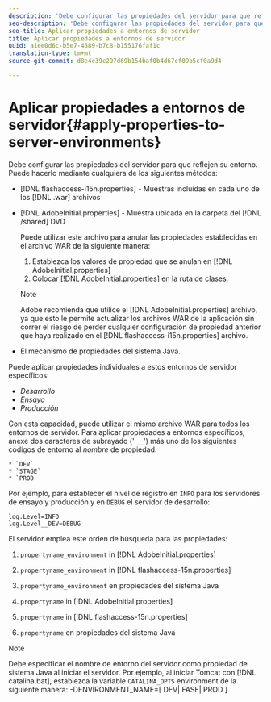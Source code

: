 ```yaml
---
description: 'Debe configurar las propiedades del servidor para que reflejen su entorno. Puede hacerlo mediante cualquiera de las siguientes acciones '
seo-description: 'Debe configurar las propiedades del servidor para que reflejen su entorno. Puede hacerlo mediante cualquiera de las siguientes acciones '
seo-title: Aplicar propiedades a entornos de servidor
title: Aplicar propiedades a entornos de servidor
uuid: a1ee0d6c-b5e7-4689-b7c8-b155176faf1c
translation-type: tm+mt
source-git-commit: d8e4c39c297d69b154baf0b4d67cf09b5cf0a9d4

---
```



# Aplicar propiedades a entornos de servidor{#apply-properties-to-server-environments}

Debe configurar las propiedades del servidor para que reflejen su entorno. Puede hacerlo mediante cualquiera de los siguientes métodos:

* [!DNL flashaccess-i15n.properties] - Muestras incluidas en cada uno de los [!DNL .war] archivos

* [!DNL AdobeInitial.properties] - Muestra ubicada en la carpeta del [!DNL /shared] DVD

   Puede utilizar este archivo para anular las propiedades establecidas en el archivo WAR de la siguiente manera:

   1. Establezca los valores de propiedad que se anulan en [!DNL AdobeInitial.properties]
   1. Colocar [!DNL AdobeInitial.properties] en la ruta de clases.
   >[!NOTE]
   >
   >Adobe recomienda que utilice el [!DNL AdobeInitial.properties] archivo, ya que esto le permite actualizar los archivos WAR de la aplicación sin correr el riesgo de perder cualquier configuración de propiedad anterior que haya realizado en el [!DNL flashaccess-i15n.properties] archivo.

* El mecanismo de propiedades del sistema Java.

Puede aplicar propiedades individuales a estos entornos de servidor específicos:

* *Desarrollo*
* *Ensayo*
* *Producción*

Con esta capacidad, puede utilizar el mismo archivo WAR para todos los entornos de servidor. Para aplicar propiedades a entornos específicos, anexe dos caracteres de subrayado (&#39; `__`&#39;) más uno de los siguientes códigos de entorno al *nombre* de propiedad:

    * `DEV`
    * `STAGE`
    * `PROD

<!--<a id="example_A7A58E3EE8DA4114B4F7A9EEB69D50CA"></a>-->

Por ejemplo, para establecer el nivel de registro en `INFO` para los servidores de ensayo y producción y en `DEBUG` el servidor de desarrollo:

```
log.Level=INFO  
log.Level__DEV=DEBUG 
```

El servidor emplea este orden de búsqueda para las propiedades:

1. `propertyname_environment` in [!DNL AdobeInitial.properties]

1. `propertyname_environment` in [!DNL flashaccess-15n.properties]

1. `propertyname_environment` en propiedades del sistema Java
1. `propertyname` in [!DNL AdobeInitial.properties]

1. `propertyname` in [!DNL flashaccess-15n.properties]

1. `propertyname` en propiedades del sistema Java

>[!NOTE]
>
>Debe especificar el nombre de entorno del servidor como propiedad de sistema Java al iniciar el servidor. Por ejemplo, al iniciar Tomcat con [!DNL catalina.bat], establezca la variable `CATALINA_OPTS` environment de la siguiente manera:
>-DENVIRONMENT_NAME=[ DEV| FASE| PROD ]
